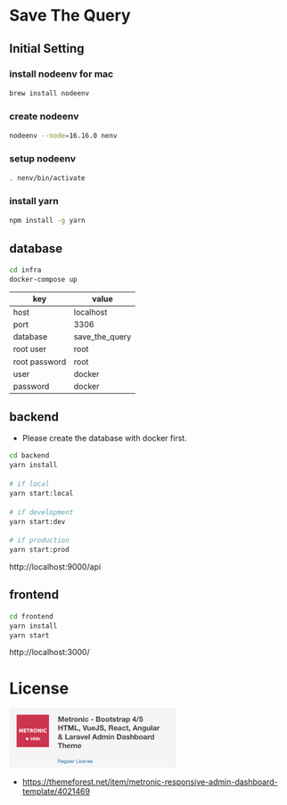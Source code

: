 # Save The Query

## Initial Setting

### install nodeenv for mac

```bash
brew install nodeenv
```

### create nodeenv

```bash
nodeenv --node=16.16.0 nenv
```

### setup nodeenv

```bash
. nenv/bin/activate
```

### install yarn

```bash
npm install -g yarn
```

## database

```bash
cd infra
docker-compose up
```

| key           | value          |
| ------------- | -------------- |
| host          | localhost      |
| port          | 3306           |
| database      | save_the_query |
| root user     | root           |
| root password | root           |
| user          | docker         |
| password      | docker         |

## backend

- Please create the database with docker first.

```bash
cd backend
yarn install

# if local
yarn start:local

# if development
yarn start:dev

# if production
yarn start:prod
```

http://localhost:9000/api

## frontend

```bash
cd frontend
yarn install
yarn start
```

http://localhost:3000/

# License

<img src="docs/image/License.png" width="300"/>

- https://themeforest.net/item/metronic-responsive-admin-dashboard-template/4021469
